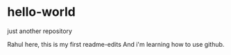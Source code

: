 # hello-world
just another repository

Rahul here, this is my first readme-edits 
And i'm learning how to use github.
